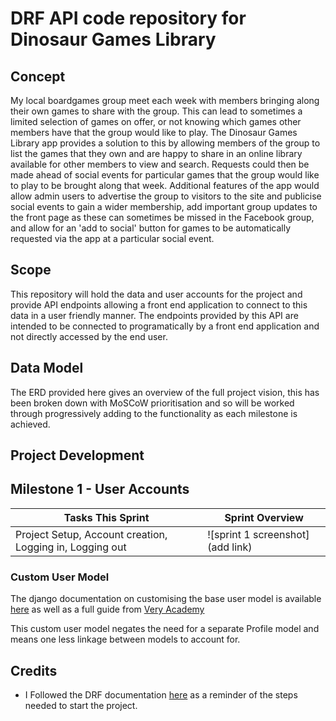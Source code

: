 # DRF API code repository for Dinosaur Games Library

## Concept

My local boardgames group meet each week with members bringing along their own games to share with the group. This can lead to sometimes a limited selection of games on offer, or not knowing which games other members have that the group would like to play. The Dinosaur Games Library app provides a solution to this by allowing members of the group to list the games that they own and are happy to share in an online library available for other members to view and search. Requests could then be made ahead of social events for particular games that the group would like to play to be brought along that week. Additional features of the app would allow admin users to advertise the group to visitors to the site and publicise social events to gain a wider membership, add important group updates to the front page as these can sometimes be missed in the Facebook group, and allow for an 'add to social' button for games to be automatically requested via the app at a particular social event.

## Scope

This repository will hold the data and user accounts for the project and provide API endpoints allowing a front end application to connect to this data in a user friendly manner. The endpoints provided by this API are intended to be connected to programatically by a front end application and not directly accessed by the end user.

## Data Model

The ERD provided here gives an overview of the full project vision, this has been broken down with MoSCoW prioritisation and so will be worked through progressively adding to the functionality as each milestone is achieved.

## Project Development

## Milestone 1 - User Accounts

| Tasks This Sprint                                        | Sprint Overview                  |
| -------------------------------------------------------- | -------------------------------- |
| Project Setup, Account creation, Logging in, Logging out | ![sprint 1 screenshot](add link) |

### Custom User Model

The django documentation on customising the base user model is available [here](https://docs.djangoproject.com/en/3.2/topics/auth/customizing/#substituting-a-custom-user-model) as well as a full guide from [Very Academy](https://www.youtube.com/watch?v=Ae7nc1EGv-A)

This custom user model negates the need for a separate Profile model and means one less linkage between models to account for. 

## Credits

-   I Followed the DRF documentation [here](https://www.django-rest-framework.org/tutorial/quickstart/#project-setup) as a reminder of the steps needed to start the project.
